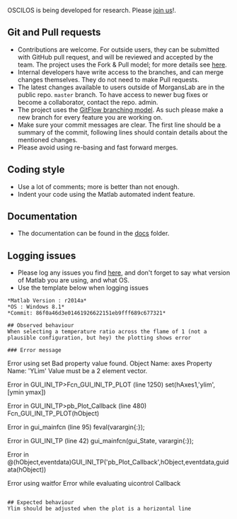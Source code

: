 OSCILOS is being developed for research. Please [join us](http://www.oscilos.com/)!. 

## Git and Pull requests
* Contributions are welcome. For outside users, they can be submitted with GitHub pull request, and will be reviewed and accepted by the team. The project uses the Fork & Pull model; for more details see [here](https://help.github.com/articles/using-pull-requests).
* Internal developers have write access to the branches, and can merge changes themselves. They do not need to make Pull requests. 
* The latest changes available to users outside of MorgansLab are in the public repo. `master` branch. To have access to newer bug fixes or become a collaborator, contact the repo. admin. 
* The project uses the [GitFlow branching model](http://nvie.com/posts/a-successful-git-branching-model/). As such please make a new branch for every feature you are working on.
* Make sure your commit messages are clear. The first line should be a summary of the commit, following lines should contain details about the mentioned changes. 
* Please avoid using re-basing and fast forward merges. 

## Coding style
* Use a lot of comments; more is better than not enough. 
* Indent your code using the Matlab automated indent feature. 

## Documentation
* The documentation can be found in the [docs](docs) folder. 

## Logging issues
* Please log any issues you find [here](https://github.com/MorgansLab/OSCILOS-1.2/issues), and don't forget to say what version of Matlab you are using, and what OS. 
* Use the template below when logging issues

````
*Matlab Version : r2014a*
*OS : Windows 8.1*
*Commit: 86f0a46d3e01461926622151eb9fff689c677321*

## Observed behaviour
When selecting a temperature ratio across the flame of 1 (not a plausible configuration, but hey) the plotting shows error

### Error message

````
Error using set
Bad property value found.
Object Name: axes
Property Name: 'YLim'
Value must be a 2 element vector.

Error in GUI_INI_TP>Fcn_GUI_INI_TP_PLOT (line 1250)
        set(hAxes1,'ylim',[ymin ymax])

Error in GUI_INI_TP>pb_Plot_Callback (line 480)
Fcn_GUI_INI_TP_PLOT(hObject)

Error in gui_mainfcn (line 95)
        feval(varargin{:});

Error in GUI_INI_TP (line 42)
    gui_mainfcn(gui_State, varargin{:});

Error in
@(hObject,eventdata)GUI_INI_TP('pb_Plot_Callback',hObject,eventdata,guidata(hObject))

 
Error using waitfor
Error while evaluating uicontrol Callback
````

## Expected behaviour
Ylim should be adjusted when the plot is a horizontal line
````